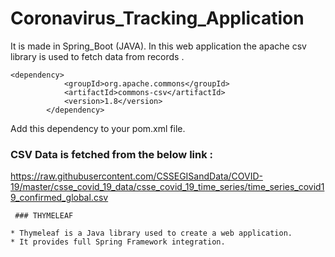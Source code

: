 # Coronavirus_Tracking_Application
It is made in Spring_Boot (JAVA). 
In this web application the apache csv library is used to fetch data from records . 

```
<dependency>
			<groupId>org.apache.commons</groupId>
			<artifactId>commons-csv</artifactId>
			<version>1.8</version>
		</dependency>
```
Add this dependency to your pom.xml file. 
    
 
### CSV Data is fetched from the below link :
   
 https://raw.githubusercontent.com/CSSEGISandData/COVID-19/master/csse_covid_19_data/csse_covid_19_time_series/time_series_covid19_confirmed_global.csv
 
 
 
``` 
 ### THYMELEAF 
 
* Thymeleaf is a Java library used to create a web application.
* It provides full Spring Framework integration.
 
 ```

